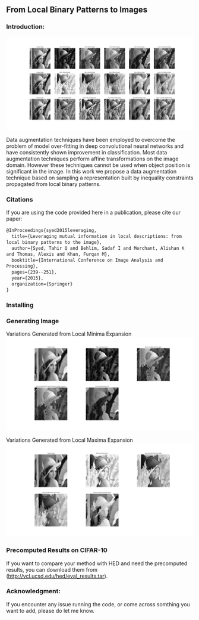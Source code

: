 ## From Local Binary Patterns to Images

### Introduction:

![All Variations](https://raw.githubusercontent.com/arkalista/LBP_ConstraintPropogation/master/assets/AllVariations.png)

Data augmentation techniques have been employed to overcome the problem of model over-fitting in deep convolutional neural networks and have consistently shown improvement in classification. Most data augmentation techniques perform affine transformations on the image domain. However these techniques cannot be used when object position is significant in the image. In this work we propose a data augmentation technique based on sampling a representation built by inequality constraints propagated from local binary patterns. 

### Citations

If you are using the code provided here in a publication, please cite our paper:

    @InProceedings{syed2015leveraging,
      title={Leveraging mutual information in local descriptions: from local binary patterns to the image},
      author={Syed, Tahir Q and Behlim, Sadaf I and Merchant, Alishan K and Thomas, Alexis and Khan, Furqan M},
      booktitle={International Conference on Image Analysis and Processing},
      pages={239--251},
      year={2015},
      organization={Springer}
    }
  
### Installing 


### Generating Image 

Variations Generated from Local Minima Expansion
![Local Minima Expansion](https://raw.githubusercontent.com/arkalista/LBP_ConstraintPropogation/master/assets/lenna_MinimaVariations.png)

Variations Generated from Local Maxima Expansion
![Local Maxima Expansion](https://raw.githubusercontent.com/arkalista/LBP_ConstraintPropogation/master/assets/lenna_MaximaVariations.png)


### Precomputed Results on CIFAR-10
If you want to compare your method with HED and need the precomputed results, you can download them from (http://vcl.ucsd.edu/hed/eval_results.tar).


### Acknowledgment: 


If you encounter any issue running the code, or come across somthing you want to add, please do let me know. 
